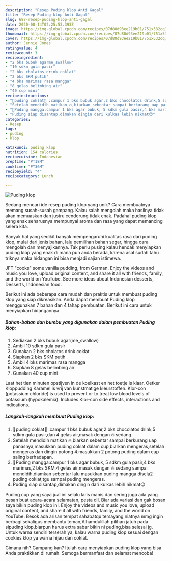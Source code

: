 ```yaml
---
description: "Resep Puding klop Anti Gagal"
title: "Resep Puding klop Anti Gagal"
slug: 687-resep-puding-klop-anti-gagal
date: 2020-08-14T02:25:53.393Z
image: https://img-global.cpcdn.com/recipes/07d80d93ee219b01/751x532cq70/puding-klop-foto-resep-utama.jpg
thumbnail: https://img-global.cpcdn.com/recipes/07d80d93ee219b01/751x532cq70/puding-klop-foto-resep-utama.jpg
cover: https://img-global.cpcdn.com/recipes/07d80d93ee219b01/751x532cq70/puding-klop-foto-resep-utama.jpg
author: Jennie Jones
ratingvalue: 4
reviewcount: 3
recipeingredient:
- "2 bks bubuk agarme_swallow"
- "10 sdkm gula pasir"
- "2 bks cholatos drink coklat"
- "2 bks SKM putih"
- "4 bks marimas rasa mangga"
- "8 gelas belimbing air"
- "40 cup mini"
recipeinstructions:
- "🌺puding coklat🌺 :campur 1 bks bubuk agar,2 bks chocolatos drink,5 sdkm gula pasir,dan 4 gelas air,masak dengan 🔥 sedang."
- "Setelah mendidih matikan 🔥,biarkan sebentar sampai berkurang uap panasnya,masukkan puding coklat dalam cup,biarkan mengeras,setelah mengeras dan dingin potong 4.masukkan 2 potong puding dalam cup saling berhadapan."
- "🌻Puding mangga:campur 1 bks agar bubuk, 5 sdkm gula pasir,4 bks marimas,2 bks SKM,4 gelas air,masak dengan 🔥 sedang sampai mendidih,diamkan sebentar lalu masukkan puding mangga disela2 puding coklat,tgu sampai puding mengeras."
- "Puding siap disantap,dimakan dingin dari kulkas lebih nikmat😉"
categories:
- Resep
tags:
- puding
- klop

katakunci: puding klop 
nutrition: 154 calories
recipecuisine: Indonesian
preptime: "PT18M"
cooktime: "PT36M"
recipeyield: "4"
recipecategory: Lunch

---
```



![Puding klop](https://img-global.cpcdn.com/recipes/07d80d93ee219b01/751x532cq70/puding-klop-foto-resep-utama.jpg)

Sedang mencari ide resep puding klop yang unik? Cara membuatnya memang susah-susah gampang. Kalau salah mengolah maka hasilnya tidak akan memuaskan dan justru cenderung tidak enak. Padahal puding klop yang enak seharusnya mempunyai aroma dan rasa yang dapat memancing selera kita.

Banyak hal yang sedikit banyak mempengaruhi kualitas rasa dari puding klop, mulai dari jenis bahan, lalu pemilihan bahan segar, hingga cara mengolah dan menyajikannya. Tak perlu pusing kalau hendak menyiapkan puding klop yang enak di mana pun anda berada, karena asal sudah tahu triknya maka hidangan ini bisa menjadi sajian istimewa.

JFT &#34;cooks&#34; some vanilla pudding, from German. Enjoy the videos and music you love, upload original content, and share it all with friends, family, and the world on YouTube. See more ideas about Indonesian desserts, Desserts, Indonesian food.


Berikut ini ada beberapa cara mudah dan praktis untuk membuat puding klop yang siap dikreasikan. Anda dapat membuat Puding klop menggunakan 7 bahan dan 4 tahap pembuatan. Berikut ini cara untuk menyiapkan hidangannya.

<!--inarticleads1-->

##### Bahan-bahan dan bumbu yang digunakan dalam pembuatan Puding klop:

1. Sediakan 2 bks bubuk agar(me_swallow)
1. Ambil 10 sdkm gula pasir
1. Gunakan 2 bks cholatos drink coklat
1. Siapkan 2 bks SKM putih
1. Ambil 4 bks marimas rasa mangga
1. Siapkan 8 gelas belimbing air
1. Gunakan 40 cup mini


Laat het tien minuten opstijven in de koelkast en het toetje is klaar. Oetker Kloppudding Karamel is vrij van kunstmatige kleurstoffen. Klor-con (potassium chloride) is used to prevent or to treat low blood levels of potassium (hypokalemia). Includes Klor-con side effects, interactions and indications. 

<!--inarticleads2-->

##### Langkah-langkah membuat Puding klop:

1. 🌺puding coklat🌺 :campur 1 bks bubuk agar,2 bks chocolatos drink,5 sdkm gula pasir,dan 4 gelas air,masak dengan 🔥 sedang.
1. Setelah mendidih matikan 🔥,biarkan sebentar sampai berkurang uap panasnya,masukkan puding coklat dalam cup,biarkan mengeras,setelah mengeras dan dingin potong 4.masukkan 2 potong puding dalam cup saling berhadapan.
1. 🌻Puding mangga:campur 1 bks agar bubuk, 5 sdkm gula pasir,4 bks marimas,2 bks SKM,4 gelas air,masak dengan 🔥 sedang sampai mendidih,diamkan sebentar lalu masukkan puding mangga disela2 puding coklat,tgu sampai puding mengeras.
1. Puding siap disantap,dimakan dingin dari kulkas lebih nikmat😉


Puding cup yang saya jual ini selalu laris manis dan sering juga ada yang pesan buat acara-acara selamatan, pesta dll. Biar ada variasi dan gak bosan saya bikin puding klop ini. Enjoy the videos and music you love, upload original content, and share it all with friends, family, and the world on YouTube. Besok ada arisan tempat sahabatqu tersayang,niatnya mmg ingin berbagi sekaligus membantu teman,Alhamdulillah pilihan jatuh pada sipuding klop,biarpun harus extra sabar bikin ni puding,bisa selesai jg. Untuk warna sendiri terserah ya, kalau warna puding klop sesuai dengan cookies klop ya warna hijau dan coklat. 

Gimana nih? Gampang kan? Itulah cara menyiapkan puding klop yang bisa Anda praktikkan di rumah. Semoga bermanfaat dan selamat mencoba!
